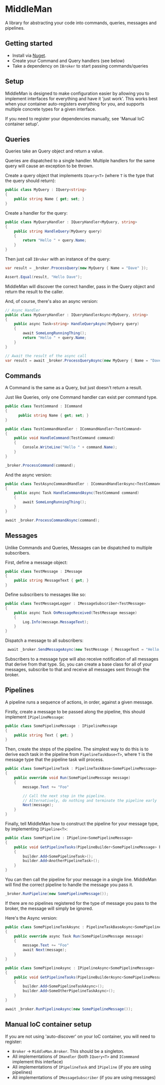 # MiddleMan

A library for abstracting your code into commands, queries, messages and pipelines.

## Getting started
- Install via [Nuget]().
- Create your Command and Query handlers (see below)
- Take a dependency on `IBroker` to start passing commands/queries

## Setup

MiddleMan is designed to make configuration easier by allowing you to implement interfaces for everything and have it 'just work'. This works best when your container auto-registers everything for you, and supports multiple concrete types for a given interface.

If you need to register your dependencies manually, see 'Manual IoC container setup'.

## Queries

Queries take an Query object and return a value.

Queries are dispatched to a single handler. Multiple handlers for the same query will cause an exception to be thrown.

Create a query object that implements `IQuery<T>` (where `T` is the type that the query should return):

```csharp
public class MyQuery : IQuery<string>
{
    public string Name { get; set; }
}
```

Create a handler for the query:
```csharp
public class MyQueryHandler : IQueryHandler<MyQuery, string>
{
    public string HandleQuery(MyQuery query)
    {
        return "Hello " + query.Name;
    }
}
```

Then just call `IBroker` with an instance of the query:

```csharp
var result = _broker.ProcessQuery(new MyQuery { Name = "Dave" });

Assert.Equal(result, "Hello Dave");
```

MiddleMan will discover the correct handler, pass in the Query object and return the result to the caller.

And, of course, there's also an async version:

```csharp
// Async Handler
public class MyQueryHandler : IQueryHandlerAsync<MyQuery, string>
{
    public async Task<string> HandleQueryAsync(MyQuery query)
    {
        await SomeLongRunningThing();
        return "Hello " + query.Name;
    }
}

// Await the result of the async call
var result = await _broker.ProcessQueryAsync(new MyQuery { Name = "Dave" });
```

## Commands
A Command is the same as a Query, but just doesn't return a result.

Just like Queries, only one Command handler can exist per command type.

```csharp
public class TestCommand : ICommand
{
      public string Name { get; set; }
}

public class TestCommandHandler : ICommandHandler<TestCommand>
{
    public void HandleCommand(TestCommand command)
    {
        Console.WriteLine("Hello " + command.Name);
    }
}

_broker.ProcessCommand(command);
```

And the async version:
```csharp
public class TestAsyncCommandHandler : ICommandHandlerAsync<TestCommand>
{
    public async Task HandleCommandAsync(TestCommand command)
    {
        await SomeLongRunningThing();         
    }
}

await _broker.ProcessCommandAsync(command);
```

## Messages

Unlike Commands and Queries, Messages can be dispatched to multiple subscribers.

First, define a message object:

```csharp
public class TestMessage : IMessage
{
    public string MessageText { get; }
}
```

Define subscribers to messages like so:
```csharp
public class TestMessageLogger : IMessageSubscriber<TestMessage>
{
    public async Task OnMessageReceived(TestMessage message)
    {
        Log.Info(message.MessageText);
    }
}
```

Dispatch a message to all subscribers:
```csharp
 await _broker.SendMessageAsync(new TestMessage { MessageText = "Hello, World" });
```

Subscribers to a message type will also receive notification of all messages that derive from that type. So, you can create a base class for all of your messages, subscribe to that and receive all messages sent through the broker.

## Pipelines

A pipeline runs a sequence of actions, in order, against a given message.

Firstly, create a message to be passed along the pipeline, this should implement `IPipelineMessage`:
```csharp
public class SomePipelineMessage : IPipelineMessage
{
    public string Text { get; }
}
```

Then, create the steps of the pipeline. The simplest way to do this is to derive each task in the pipeline from `PipelineTaskBase<T>`, where `T` is the message type that the pipeline task will process.

```csharp
public class SomePipelineTask : PipelineTaskBase<SomePipelineMessage>
{
    public override void Run(SomePipelineMessage message)
    {
        message.Text += "Foo"

        // Call the next step in the pipeline.
        // Alternatively, do nothing and terminate the pipeline early
        Next(message);
    }
}
```

Finally, tell MiddleMan how to construct the pipeline for your message type, by implementing `IPipeline<T>`:
```csharp
public class SomePipeline : IPipeline<SomePipelineMessage>
{
    public void GetPipelineTasks(PipelineBuilder<SomePipelineMessage> builder)
    {
        builder.Add<SomePipelineTask>();
        builder.Add<AnotherPipelineTask>();
    }
}
```

You can then call the pipeline for your message in a single line. MiddleMan will find the correct pipeline
to handle the message you pass it.

```csharp
_broker.RunPipeline(new SomePipelineMessage());
```

If there are no pipelines registered for the type of message you pass to the broker, the message will simply be ignored.

Here's the Async version:

```csharp
public class SomePipelineTaskAsync : PipelineTaskBaseAsync<SomePipelineMessage>
{
    public override async Task Run(SomePipelineMessage message)
    {
        message.Text += "Foo"
        await Next(message);
    }
}

public class SomePipelineAsync : IPipelineAsync<SomePipelineMessage>
{
    public void GetPipelineTasks(PipelineBuilderAsync<SomePipelineMessage> builder)
    {
        builder.Add<SomePipelineTaskAsync>();
        builder.Add<SomeOtherPipelineTaskAsync>();
    }
}

await _broker.RunPipelineAsync(new SomePipelineMessage());
```

## Manual IoC container setup

If you are not using 'auto-discover' on your IoC container, you will need to register:
- `Broker` -> `MiddleMan.Broker`. This should be a singleton.
- All implementations of `IHandler` (both `IQuery<T>` and `ICommmand` implement this interface)
- All implementations of `IPipelineTask` and `IPipeline` (if you are using pipelines)
- All implementations of `IMessageSubscriber` (if you are using messages)
